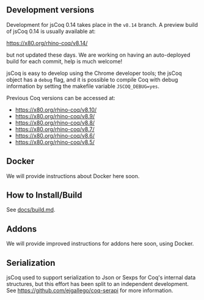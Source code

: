 ## Development versions

Development for jsCoq 0.14 takes place in the `v8.14` branch. A
preview build of jsCoq 0.14 is usually available at:

<https://x80.org/rhino-coq/v8.14/>

but not updated these days. We are working on having an auto-deployed
build for each commit, help is much welcome!

jsCoq is easy to develop using the Chrome developer tools; the jsCoq
object has a `debug` flag, and it is possible to compile Coq with
debug information by setting the makefile variable `JSCOQ_DEBUG=yes`.

Previous Coq versions can be accessed at:

- <https://x80.org/rhino-coq/v8.10/>
- <https://x80.org/rhino-coq/v8.9/>
- <https://x80.org/rhino-coq/v8.8/>
- <https://x80.org/rhino-coq/v8.7/>
- <https://x80.org/rhino-coq/v8.6/>
- <https://x80.org/rhino-coq/v8.5/>

## Docker

We will provide instructions about Docker here soon.

## How to Install/Build

See [docs/build.md](./build.md).

## Addons

We will provide improved instructions for addons here soon, using
Docker.

## Serialization

jsCoq used to support serialization to Json or Sexps for Coq's
internal data structures, but this effort has been split to an
independent development. See https://github.com/ejgallego/coq-serapi
for more information.
